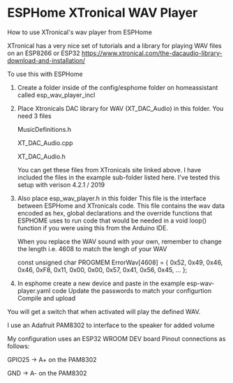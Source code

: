 # ESPHome XTronical WAV Player
How to use XTronical's wav player from ESPHome

XTronical has a very nice set of tutorials and a library for playing WAV files on an ESP8266 or ESP32
https://www.xtronical.com/the-dacaudio-library-download-and-installation/

To use this with ESPHome 

1) Create a folder inside of the config/esphome folder on homeassistant called esp_wav_player_incl
2) Place Xtronicals DAC library for WAV (XT_DAC_Audio) in this folder.  You need 3 files

     MusicDefinitions.h
     
     XT_DAC_Audio.cpp
     
     XT_DAC_Audio.h
     
     
     You can get these files from XTronicals site linked above.  I have included the files in the example sub-folder listed here.
     I've tested this setup with verison 4.2.1 / 2019
     
3) Also place esp_wav_player.h in this folder
 This file is the interface between ESPHome and XTronicals code.
 This file contains the wav data encoded as hex, global declarations and the override functions that ESPHOME uses to run code that would be needed in a void loop() function if you were using this from the Arduino IDE.
 
   When you replace the WAV sound with your own, remember to change the length
   i.e.  4608 to match the lengh of your WAV
   
   const unsigned char PROGMEM ErrorWav[4608] = {
     0x52, 0x49, 0x46, 0x46, 0xF8, 0x11, 0x00, 0x00, 0x57, 0x41, 0x56, 0x45,
     ...
   };
 
4) In esphome create a new device and paste in the example esp-wav-player.yaml code
    Update the passwords to match your configurtion
    Compile and upload

  You will get a switch that when activated will play the defined WAV.
  
I use an Adafruit PAM8302 to interface to the speaker for added volume  

My configuration uses an ESP32 WROOM DEV board
Pinout connections as follows:

  GPIO25 -> A+ on the PAM8302
  
  GND    -> A- on the PAM8302
